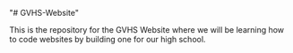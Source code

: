 "# GVHS-Website" 

This is the repository for the GVHS Website where we will be learning how to code websites by building one for our high school.
